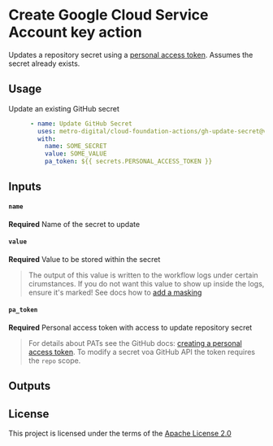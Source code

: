 # Create Google Cloud Service Account key action

Updates a repository secret using a [personal access token][1].
Assumes the secret already exists.

## Usage

Update an existing GitHub secret
```yaml
      - name: Update GitHub Secret
        uses: metro-digital/cloud-foundation-actions/gh-update-secret@v1
        with:
          name: SOME_SECRET
          value: SOME_VALUE
          pa_token: ${{ secrets.PERSONAL_ACCESS_TOKEN }}
```

## Inputs

#### `name`
**Required** Name of the secret to update

#### `value`
**Required** Value to be stored within the secret
> The output of this value is written to the workflow logs under certain cirumstances.
> If you do not want this value to show up inside the logs, ensure it's marked!
> See docs how to [add a masking][2]

#### `pa_token`
**Required** Personal access token with access to update repository secret
> For details about PATs see the GitHub docs: [creating a personal access token][1].
> To modify a secret voa  GitHub API the token requires the `repo` scope.

## Outputs

## License

This project is licensed under the terms of the [Apache License 2.0](../LICENSE)

[1]: https://docs.github.com/en/github/authenticating-to-github/creating-a-personal-access-token
[2]: https://docs.github.com/en/actions/reference/workflow-commands-for-github-actions#masking-a-value-in-log